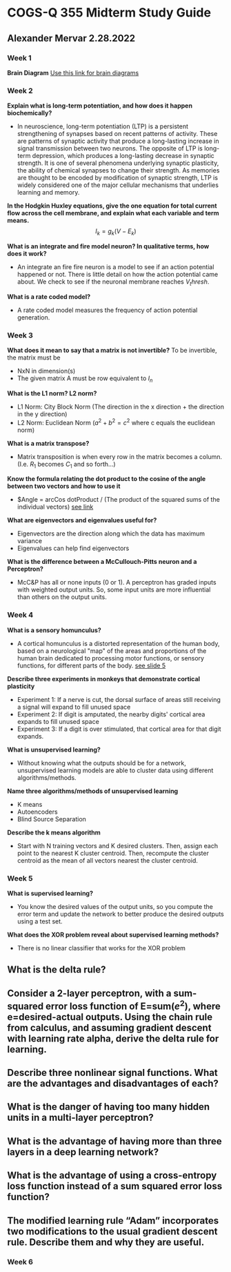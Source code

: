 # COGS-Q 355 Midterm Study Guide
## Alexander Mervar 2.28.2022

### Week 1
**Brain Diagram**
[Use this link for brain diagrams](https://github.com/alexandermervar/cogs-q355/blob/master/Midterm/Midterm%20Slides/1%20-%20Intro.pdf)

### Week 2
**Explain what is long-term potentiation, and how does it happen biochemically?**
- In neuroscience, long-term potentiation (LTP) is a persistent strengthening of synapses based on recent patterns of activity. These are patterns of synaptic activity that produce a long-lasting increase in signal transmission between two neurons. The opposite of LTP is long-term depression, which produces a long-lasting decrease in synaptic strength.
It is one of several phenomena underlying synaptic plasticity, the ability of chemical synapses to change their strength. As memories are thought to be encoded by modification of synaptic strength, LTP is widely considered one of the major cellular mechanisms that underlies learning and memory.

**In the Hodgkin Huxley equations, give the one equation for total current flow across the cell membrane, and explain what each variable and term means.**
$$
I_k = g_k (V-E_k)
$$

**What is an integrate and fire model neuron?  In qualitative terms, how does it work?**
- An integrate an fire fire neuron is a model to see if an action potential happened or not. There is little detail on how the action potential came about. We check to see if the neuronal membrane reaches $V_thresh$.

**What is a rate coded model?**
- A rate coded model measures the frequency of action potential generation.

### Week 3
**What does it mean to say that a matrix is not invertible?**
To be invertible, the matrix must be
- NxN in dimension(s)
- The given matrix A must be row equivalent to $I_n$

**What is the L1 norm?  L2 norm?**
- L1 Norm: City Block Norm (The direction in the x direction + the direction in the y direction)
- L2 Norm: Euclidean Norm ($a^2 + b^2 = c^2$ where c equals the euclidean norm)

**What is a matrix transpose?**
- Matrix transposition is when every row in the matrix becomes a column. (I.e. $R_1$ becomes $C_1$ and so forth...)

**Know the formula relating the dot product to the cosine of the angle between two vectors and how to use it**
- $Angle = arcCos dotProduct / (The product of the squared sums of the individual vectors) [see link](https://github.com/alexandermervar/cogs-q355/blob/master/Assignments/Assignment%203/3%20-%20Linear%20Algebra.ipynb)

**What are eigenvectors and eigenvalues useful for?**
- Eigenvectors are the direction along which the data has maximum variance
- Eigenvalues can help find eigenvectors

**What is the difference between a McCullouch-Pitts neuron and a Perceptron?**
- McC&P has all or none inputs (0 or 1). A perceptron has graded inputs with weighted output units. So, some input units are more influential than others on the output units.


### Week 4
**What is a sensory homunculus?**
- A cortical homunculus is a distorted representation of the human body, based on a neurological "map" of the areas and proportions of the human brain dedicated to processing motor functions, or sensory functions, for different parts of the body. [see slide 5](https://github.com/alexandermervar/cogs-q355/blob/master/Midterm/Midterm%20Slides/6%20-%20Plasticity.pdf)

**Describe three experiments in monkeys that demonstrate cortical plasticity**
- Experiment 1: If a nerve is cut, the dorsal surface of areas still receiving a signal will expand to fill unused space
- Experiment 2: If digit is amputated, the nearby digits' cortical area expands to fill unused space
- Experiment 3: If a digit is over stimulated, that cortical area for that digit expands.

**What is unsupervised learning?**
- Without knowing what the outputs should be for a network, unsupervised learning models are able to cluster data using different algorithms/methods.

**Name three algorithms/methods of unsupervised learning**
- K means
- Autoencoders
- Blind Source Separation

**Describe the k means algorithm**
- Start with N training vectors and K desired clusters. Then, assign each point to the nearest K cluster centroid. Then, recompute the cluster centroid as the mean of all vectors nearest the cluster centroid.

### Week 5
**What is supervised learning?**
- You know the desired values of the output units, so you compute the error term and update the network to better produce the desired outputs using a test set.

**What does the XOR problem reveal about supervised learning methods?**
- There is no linear classifier that works for the XOR problem

**What is the delta rule?**
- 

**Consider a 2-layer perceptron, with a sum-squared error loss function of E=sum($e^2$), where e=desired-actual outputs.  Using the chain rule from calculus, and assuming gradient descent with learning rate alpha, derive the delta rule for learning.**
- 

**Describe three nonlinear signal functions. What are the advantages and disadvantages of each?**
- 

**What is the danger of having too many hidden units in a multi-layer perceptron?**
- 

**What is the advantage of having more than three layers in a deep learning network?**
- 

**What is the advantage of using a cross-entropy loss function instead of a sum squared error loss function?**
- 

**The modified learning rule “Adam” incorporates two modifications to the usual gradient descent rule. Describe them and why they are useful.**
- 

### Week 6


